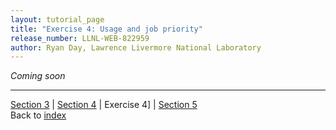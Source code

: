 ```yaml
---
layout: tutorial_page
title: "Exercise 4: Usage and job priority"
release_number: LLNL-WEB-822959
author: Ryan Day, Lawrence Livermore National Laboratory
---
```


*Coming soon*

---
[Section 3](/flux/section3) | [Section 4](/flux/section4) | Exercise 4] | [Section 5](/flux/section5)  
Back to [index](/flux/index)
